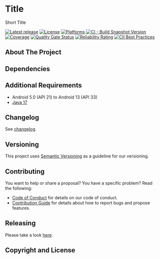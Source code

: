 # Title
Short Title

[![Latest release](https://raw.githubusercontent.com/bitPogo/repo/main/docs/src/assets/badge-release-latest.svg)](https://github.com/bitPogo/repo/releases)
[![License](https://raw.githubusercontent.com/bitPogo/repo/main/docs/src/assets/badge-license.svg)](https://github.com/bitPogo/repo/blob/main/LICENSE)
[![Platforms](https://raw.githubusercontent.com/bitPogo/repo/main/docs/src/assets/badge-platform-support.svg)](https://github.com/bitPogo/repo/blob/main/docs/src/assets/badge-platform-support.svg)
[![CI - Build Snapshot Version](https://github.com/bitPogo/repo/actions/workflows/ci-snapshot.yml/badge.svg)](https://github.com/bitPogo/repo/actions/workflows/ci-snapshot.yml/badge.svg)
[![Coverage](https://sonarcloud.io/api/project_badges/measure?project=repo&metric=coverage)](https://sonarcloud.io/summary/new_code?id=repo)
[![Quality Gate Status](https://sonarcloud.io/api/project_badges/measure?project=repo&metric=alert_status)](https://sonarcloud.io/summary/new_code?id=repo)
[![Reliability Rating](https://sonarcloud.io/api/project_badges/measure?project=repo&metric=reliability_rating)](https://sonarcloud.io/summary/new_code?id=repo)
[![CII Best Practices](https://bestpractices.coreinfrastructure.org/projects/6023/badge)](https://bestpractices.coreinfrastructure.org/projects/6023)

## About The Project

## Dependencies

## Additional Requirements

* Android 5.0 (API 21) to Android 13 (API 33)
* [Java 17](https://adoptopenjdk.net/?variant=openjdk17&jvmVariant=hotspot)

## Changelog

See [changelog](https://github.com/bitPogo/repo/blob/main/CHANGELOG.md).

## Versioning

This project uses [Semantic Versioning](http://semver.org/) as a guideline for our versioning.

## Contributing

You want to help or share a proposal? You have a specific problem? Read the following:

* [Code of Conduct](https://github.com/bitPogo/repo/blob/main/CODE_OF_CONDUCT.md) for details on our code of conduct.
* [Contribution Guide](https://github.com/bitPogo/repo/blob/main/CONTRIBUTING.md) for details about how to report bugs and propose features.

## Releasing

Please take a look [here](https://github.com/bitPogo/repo/tree/main/docs/src/development/releasing.md).

## Copyright and License

